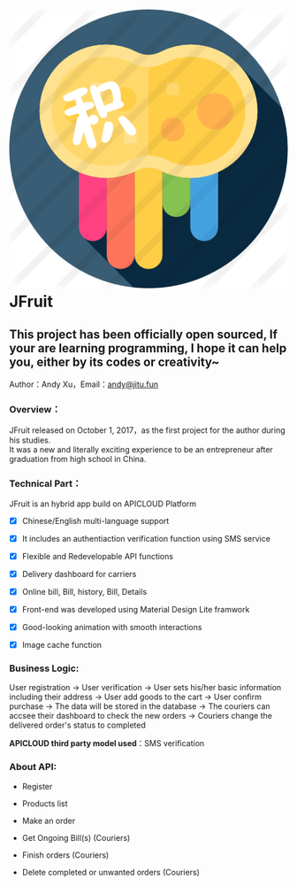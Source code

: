 ![JFruit](https://github.com/Qitu/JFruit/raw/master/JFruit/image/jitu.png "JT logo")  
JFruit
=======
## This project has been officially open sourced, If your are learning programming, I hope it can help you, either by its codes or creativity~ 
  Author：Andy Xu，Email：andy@jitu.fun    
  
  
### Overview：  
JFruit released on October 1, 2017，as the first project for the author during his studies.   
It was a new and literally exciting experience to be an entrepreneur after graduation from high school in China.  
  
 ### Technical Part：  
JFruit is an hybrid app build on APICLOUD Platform  
- [x] Chinese/English multi-language support
- [x] It includes an authentiaction verification function using SMS service
- [x] Flexible and Redevelopable API functions
- [x] Delivery dashboard for carriers
- [x] Online bill, Bill, history, Bill, Details
- [x] Front-end was developed using Material Design Lite framwork
- [x] Good-looking animation with smooth interactions
- [x] Image cache function  
    
    
### Business Logic:  
User registration -> User verification -> User sets his/her basic information including their address -> User add goods to the cart -> User confirm purchase ->
The data will be stored in the database -> The couriers can accsee their dashboard to check the new orders -> Couriers change the delivered order's status to completed
   
**APICLOUD third party model used**：SMS verification  
   
### About API:  
* Register
- Products list
* Make an order
- Get Ongoing Bill(s) (Couriers)
* Finish orders (Couriers)
- Delete completed or unwanted orders (Couriers)
   
